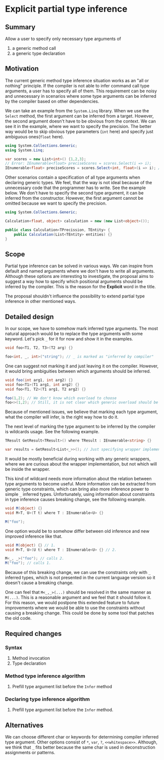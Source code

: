 # Explicit partial type inference

## Summary

Allow a user to specify only necessary type arguments of

1. a generic method call
2. a generic type declaration

## Motivation

The current generic method type inference situation works as an "all or nothing" principle. 
If the compiler is not able to infer command call type arguments, a user has to specify all of them. 
This requirement can be noisy and unnecessary in scenarios where some type arguments can be inferred by the compiler based on other dependencies.

We can take an example from the `System.Linq` library. 
When we use the `Select` method, the first argument can be inferred from a target. 
However, the second argument doesn't have to be obvious from the context. 
We can see it in the example, where we want to specify the precision. 
The better way would be to skip obvious type parameters (`int` here) and specify just ambiguous ones(`float` here).

```csharp
using System.Collections.Generic;
using System.Linq;

var scores = new List<int>() {1,2,3};
// Error: IEnumerable<float> preciseScores = scores.Select(i => i);
IEnumerable<float> preciseScores = scores.Select<int, float>(i => i); // OK
```

Other scenarios contain a specification of all type arguments when declaring generic types. 
We feel, that the way is not ideal because of the unnecessary code that the programmer has to write. 
See the example below. 
We don't have to specify the second type argument, it can be inferred from the constructor. 
However, the first argument cannot be omitted because we want to specify the precision.

```csharp
using System.Collections.Generic;

Calculation<float, object> calculation = new (new List<object>());

public class Calculation<TPrecission, TEntity> {
    public Calculation(List<TEntity> entities) {} 
}
```

## Scope

Partial type inference can be solved in various ways. 
We can inspire from default and named arguments where we don't have to write all arguments. 
Although these options are interesting to investigate, the proposal aims to suggest a way how to specify which positional arguments should be inferred by the compiler. 
This is the reason for the **Explicit** word in the title.

The proposal shouldn't influence the possibility to extend partial type inference in other mentioned ways.

## Detailed design

In our scope, we have to somehow mark inferred type arguments. 
The most natural approach would be to replace the type arguments with some keyword. 
Let's pick `_` for it for now and show it in the examples.

```csharp
void foo<T1, T2, T3>(T2 arg) {}

foo<int, _, int>("string"); // _ is marked as "inferred by compiler"
```

One can suggest not marking it and just leaving it on the compiler. 
However, it would bring ambiguities between which arguments should be inferred. 

```csharp
void foo(int arg1, int arg2) {}
void foo<T1>(T1 arg1, int arg2) {}
void foo<T1, T2>(T1 arg1, T2 arg2) {}

foo(1,2); // We don't know which overload to choose
foo<>(1,2); // Still, it is not clear which generic overload should be choose.
```

Because of mentioned issues, we believe that marking each type argument, what the compiler will infer, is the right way how to do it.

The next level of marking the type argument to be inferred by the compiler is wildcards usage. 
See the following example.

```csharp
TResult GetResult<TResult>() where TResult : IEnumerable<string> {}

var results = GetResult<List<_>>(); // Just specifying wrapper implementation.
```

It would be mostly beneficial during working with any generic wrappers, where we are curious about the wrapper implementation, but not which will be inside the wrapper.

This kind of wildcard needs more information about the relation between type arguments to become useful.
More information can be extracted from generic type constraints, which can bring also more inference power to simple `_` inferred types.
Unfortunately, using information about constraints in type inference causes breaking change, see the following example.

```csharp
void M(object) {}
void M<T, U>(T t) where T : IEnumerable<U> {}

M("foo");
```

One option would be to somehow differ between old inference and new improved inference like that.

```csharp
void M(object) {} // 1.
void M<T, U>(U t) where T : IEnumerable<U> {} // 2.

M<_, _>("foo"); // calls 2.
M("foo"); // calls 1.
```

Because of this breaking change, we can use the constraints only with `_` inferred types, which is not presented in the current language version so it doesn't cause a breaking change.

One can feel that `M<_,_>(...)` should be resolved in the same manner as `M(...)`. 
This is a reasonable argument and we feel that it should follow it.
For this reason, we would postpone this extended feature to future improvements where we would be able to use the constraints without causing a breaking change.
This could be done by some tool that patches the old code.

## Required changes

### Syntax

1. Method invocation
2. Type declaration

### Method type inference algorithm

1. Prefill type argument list before the `Infer` method

### Declaring type inference algorithm

1. Prefill type argument list before the `Infer` method.

## Alternatives

We can choose different char or keywords for determining compiler inferred type argument. Other options consist of `*`, `var`, `?`, `<<whitespace>>`. Although, we think that `_` fits better because the same char is used in deconstruction assignments or patterns.